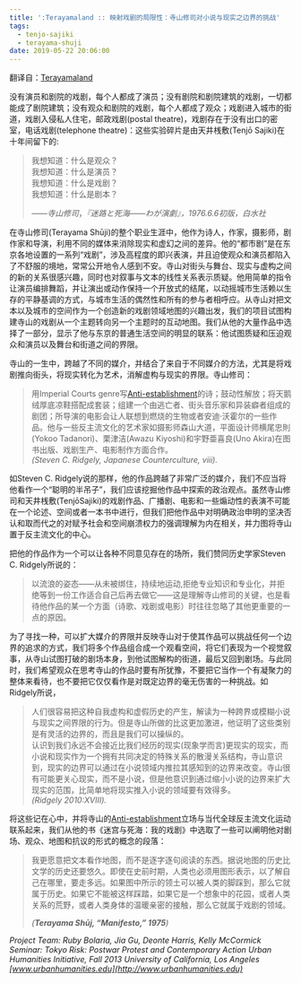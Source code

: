 ```yaml
---
title: ':Terayamaland :: 映射戏剧的局限性：寺山修司对小说与现实之边界的挑战'
tags:
  - tenjo-sajiki
  - terayama-shuji
date: 2019-05-22 20:06:00
---
```


翻译自：[Terayamaland](https://www.scrollkit.com/s/P7nSfJV)

没有演员和剧院的戏剧，每个人都成了演员；没有剧院和剧院建筑的戏剧，一切都能成了剧院建筑；没有观众和剧院的戏剧，每个人都成了观众；戏剧进入城市的街道，戏剧入侵私人住宅，邮政戏剧(postal theatre)，戏剧存在于没有出口的密室，电话戏剧(telephone theatre)：这些实验碎片是由天井桟敷(Tenjō Sajiki)在十年间留下的:

> 我想知道：什么是观众？  
> 我想知道：什么是演员？  
> 我想知道：什么是戏剧？  
> 我想知道：什么是剧本？
> 
> ——*寺山修司*，*『迷路と死海——わが演劇』，1976.6.6初版，白水社*

在寺山修司(Terayama Shūji)的整个职业生涯中，他作为诗人，作家，摄影师，剧作家和导演，利用不同的媒体来消除现实和虚幻之间的差异。他的“都市剧”是在东京各地设置的一系列“戏剧”，涉及高程度的即兴表演，并且迫使观众和演员都陷入了不舒服的境地，常常公开地令人感到不安。寺山对街头与舞台、现实与虚构之间的新的关系很感兴趣，同时也对叙事与文本的线性关系表示质疑。他用简单的指令让演员编排舞蹈，并让演出或动作保持一个开放式的结尾，以动摇城市生活赖以生存的平静基调的方式，与城市生活的偶然性和所有的参与者相呼应。从寺山对把文本以及城市的空间作为一个创造新的戏剧领域地图的兴趣出发，我们的项目试图构建寺山的戏剧从一个主题转向另一个主题时的互动地图。我们从他的大量作品中选择了一部分，显示了他与东京的普通生活空间的明显的联系：他试图质疑和压迫观众和演员以及舞台和街道之间的界限。

寺山的一生中，跨越了不同的媒介，并结合了来自于不同媒介的方法，尤其是将戏剧推向街头，将现实转化为艺术，消解虚构与现实的界限。寺山修司：

> 用Imperial Courts genre写[Anti-establishment](http://en.wikipedia.org/wiki/Anti-establishment)的诗；鼓动性解放；将天鹅绒厚底凉鞋搭配成套装；组建一个由逃亡者、街头音乐家和异装癖者组成的剧团；所导演的电影会让人联想到燃烧的生物或者安迪·沃霍尔的一些作品。他与一些反主流文化的艺术家如摄影师森山大道，平面设计师横尾忠則(Yokoo Tadanori)、栗津洁(Awazu Kiyoshi)和宇野亜喜良(Uno Akira)在图书出版、戏剧生产、电影制作方面合作。  
> *(Steven C. Ridgely, Japanese Counterculture, viii).*

如Steven C. Ridgely说的那样，他的作品跨越了非常广泛的媒介，我们不应当将他看作一个“聪明的半吊子”，我们应该挖掘他作品中探索的政治观点。虽然寺山修司和天井桟敷(TenjōSajiki)的戏剧作品、广播剧、电影和一些煽动性的表演不可能在一个论述、空间或者一本书中进行，但我们把他作品中对明确政治申明的坚决否认和取而代之的对赋予社会和空间崩溃权力的强调理解为内在相关，并力图将寺山置于反主流文化的中心。

把他的作品作为一个可以让各种不同意见存在的场所，我们赞同历史学家Steven C. Ridgely所说的：

> 以流浪的姿态——从未被绑住，持续地运动,拒绝专业知识和专业化，并拒绝等到一份工作适合自己后再去做它——这是理解寺山修司的关键，也是看待他作品的某一个方面（诗歌、戏剧或电影）时往往忽略了其他更重要的一点的原因。

为了寻找一种，可以扩大媒介的界限并反映寺山对于使其作品可以挑战任何一个边界的追求的方式，我们将多个作品组合成一个观看空间，将它们表现为一个视觉叙事，从寺山试图打破的剧场本身，到他试图解构的街道，最后又回到剧场。与此同时，我们希望观众在思考寺山的作品时要有所犹豫，不要把它当作一个有凝聚力的整体来看待，也不要把它仅仅看作是对既定边界的毫无伤害的一种挑战。如Ridgely所说，

> 人们很容易把这种自我虚构和虚假历史的产生，解读为一种跨界或模糊小说与现实之间界限的行为。但是寺山所做的比这更加激进，他证明了这些类别是有灵活的边界的，而且是我们可以操纵的。  
> 认识到我们永远不会接近比我们经历的现实(现象学而言)更现实的现实，而小说和现实作为一个拥有共同决定的特殊关系的散漫关系结构，寺山意识到，现实的边界可以通过在小说领域内推拉其感知到的边界来改变。寺山很有可能更关心现实，而不是小说，但是他意识到通过缩小小说的边界来扩大现实的范围，比简单地将现实推入小说的领域要有效得多。  
> *(Ridgely 2010:XVIII).*

将这些记在心中，并将寺山的[Anti-establishment](http://en.wikipedia.org/wiki/Anti-establishment)立场与当代全球反主流文化运动联系起来，我们从他的书《迷宫与死海：我的戏剧》中选取了一些可以阐明他对剧场、观众、地图和抗议的形式的概念的段落：

> 我更愿意把文本看作地图，而不是逐字逐句阅读的东西。据说地图的历史比文学的历史还要悠久。即使在史前时期，人类也必须用图形表示，以了解自己在哪里，要走多远。如果图中所示的领土可以被人类的脚踩到，那么它就属于历史。如果它不能被这样踩踏，如果它是一个想象中的花园，或者人类关系的荒野，或者人类身体的温暖亲密的接触，那么它就属于戏剧的领域。
> 
> *(**Terayama Shūj, “Manifesto,” 1975**)*

*Project Team: Ruby Bolaria, Jia Gu, Deonte Harris, Kelly McCormick Seminar: Tokyo Risk: Postwar Protest and Contemporary Action Urban Humanities Initiative, Fall 2013 University of California, Los Angeles [www.urbanhumanities.edu](http://www.urbanhumanities.edu)*